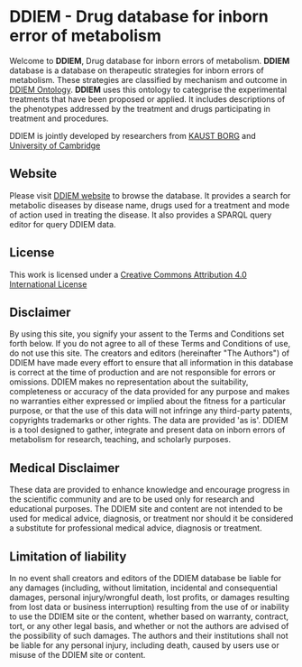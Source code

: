 
# DDIEM - Drug database for inborn error of metabolism

Welcome to **DDIEM**, Drug database for inborn errors of metabolism. **DDIEM** database is a database on therapeutic strategies for inborn errors of metabolism. These strategies are classified by mechanism and outcome in [DDIEM Ontology](http://aber-owl.net/ontology/DDIEM/). **DDIEM** uses this ontology to categprise the experimental treatments that have been proposed or applied. It includes descriptions of the phenotypes addressed by the treatment and drugs participating in treatment and procedures.

DDIEM is jointly developed by researchers from [KAUST BORG](https://borg.kaust.edu.sa) and [University of Cambridge](https://www.pdn.cam.ac.uk/directory/paul-schofield)

## Website
Please visit  [DDIEM website](ddiem.phenomebrowser.net) to browse the database. It provides a search for metabolic diseases by disease name, drugs used for a treatment and mode of action used in treating the disease. It also provides a SPARQL query editor for query DDIEM data.

## License 
This work is licensed under a [Creative Commons Attribution 4.0 International License](http://creativecommons.org/licenses/by/4.0/)

## Disclaimer

By using this site, you signify your assent to the Terms and Conditions set forth below. If you do not agree to all of these Terms and Conditions of use, do not use this site. The creators and editors (hereinafter "The Authors") of DDIEM have made every effort to ensure that all information in this database is correct at the time of production and are not responsible for errors or omissions. DDIEM makes no representation about the suitability, completeness or accuracy of the data provided for any purpose and makes no warranties either expressed or implied about the fitness for a particular purpose, or that the use of this data will not infringe any third-party patents, copyrights trademarks or other rights. The data are provided 'as is'. DDIEM is a tool designed to gather, integrate and present data on inborn errors of metabolism for research, teaching, and scholarly purposes.

## Medical Disclaimer

These data are provided to enhance knowledge and encourage progress in the scientific community and are to be used only for research and educational purposes. The DDIEM site and content are not intended to be used for medical advice, diagnosis, or treatment nor should it be considered a substitute for professional medical advice, diagnosis or treatment.

## Limitation of liability

In no event shall creators and editors of the DDIEM database be liable for any damages (including, without limitation, incidental and consequential damages, personal injury/wrongful death, lost profits, or damages resulting from lost data or business interruption) resulting from the use of or inability to use the DDIEM site or the content, whether based on warranty, contract, tort, or any other legal basis, and whether or not the authors are advised of the possibility of such damages. The authors and their institutions shall not be liable for any personal injury, including death, caused by users use or misuse of the DDIEM site or content.
